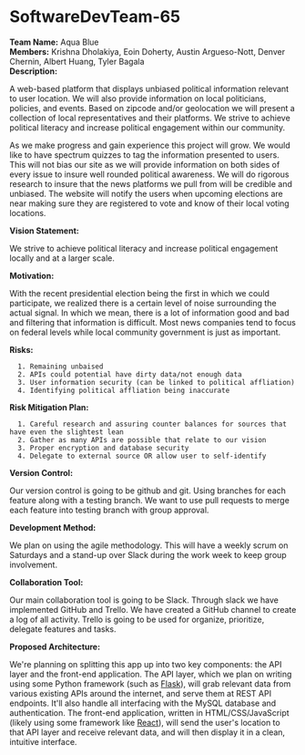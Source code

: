 # SoftwareDevTeam-65
**Team Name:** Aqua Blue   
**Members:** Krishna Dholakiya, Eoin Doherty, Austin Argueso-Nott, Denver Chernin, Albert Huang, Tyler Bagala  
**Description:**

  A web-based platform that displays unbiased political information relevant to user location. We will also provide information on local politicians, policies, and events. Based on zipcode and/or geolocation we will present a collection of local representatives and their platforms. We strive to achieve political literacy and increase political
engagement within our community. 

  As we make progress and gain experience this project will grow. We would like to have spectrum quizzes to tag the information presented to users. This will not bias our site as we will provide information on both sides of every issue to insure well rounded political awareness. We will do rigorous research to insure that the news platforms we pull from will be credible and unbiased. The website will notify the users when upcoming elections are near making sure they are registered to vote and know of their local voting locations. 
  
**Vision Statement:**

We strive to achieve political literacy and increase political engagement locally and at a larger scale. 

**Motivation:**  

  With the recent presidential election being the first in which we could participate, we realized there is a certain level of noise surrounding the actual signal. In which we mean, there is a lot of information good and bad and filtering that information is difficult. Most news companies tend to focus on federal levels while local community government is just as important. 

**Risks:**

      1. Remaining unbaised
      2. APIs could potential have dirty data/not enough data 
      3. User information security (can be linked to political affliation) 
      4. Identifying political affliation being inaccurate 

**Risk Mitigation Plan:**  

      1. Careful research and assuring counter balances for sources that have even the slightest lean 
      2. Gather as many APIs are possible that relate to our vision 
      3. Proper encryption and database security 
      4. Delegate to external source OR allow user to self-identify 
      
**Version Control:**  

  Our version control is going to be github and git. Using branches for each feature along with a testing branch. We want to use pull requests to merge each feature into testing branch with group approval. 
  
**Development Method:**  

  We plan on using the agile methodology. This will have a weekly scrum on Saturdays and a stand-up over Slack during the work week to keep group involvement. 
  
**Collaboration Tool:**  
 
  Our main collaboration tool is going to be Slack. Through slack we have implemented GitHub and Trello. We have created a GitHub channel to create a log of all activity. Trello is going to be used for organize, prioritize, delegate features and tasks. 
  
**Proposed Architecture:**  

We're planning on splitting this app up into two key components: the API layer and the front-end application. The API layer, which we plan on writing using some Python framework (such as [Flask](http://flask.pocoo.org/)), will grab relevant data from various existing APIs around the internet, and serve them at REST API endpoints. It'll also handle all interfacing with the MySQL database and authentication. The front-end application, written in HTML/CSS/JavaScript (likely using some framework like [React](https://facebook.github.io/react/)), will send the user's location to that API layer and receive relevant data, and will then display it in a clean, intuitive interface.
  
